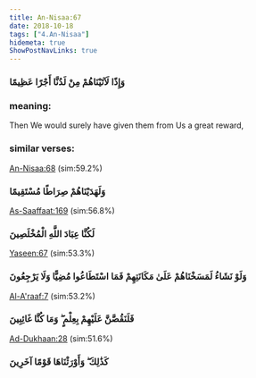 ```yaml
---
title: An-Nisaa:67
date: 2018-10-18
tags: ["4.An-Nisaa"]
hidemeta: true 
ShowPostNavLinks: true 
---
```

### وَإِذًا لَآتَيْنَاهُمْ مِنْ لَدُنَّا أَجْرًا عَظِيمًا
### meaning: 
Then We would surely have given them from Us a great reward,
### similar verses: 

[An-Nisaa:68](/4/68) (sim:59.2%)

### وَلَهَدَيْنَاهُمْ صِرَاطًا مُسْتَقِيمًا

[As-Saaffaat:169](/37/169) (sim:56.8%)

### لَكُنَّا عِبَادَ اللَّهِ الْمُخْلَصِينَ

[Yaseen:67](/36/67) (sim:53.3%)

### وَلَوْ نَشَاءُ لَمَسَخْنَاهُمْ عَلَىٰ مَكَانَتِهِمْ فَمَا اسْتَطَاعُوا مُضِيًّا وَلَا يَرْجِعُونَ

[Al-A'raaf:7](/7/7) (sim:53.2%)

### فَلَنَقُصَّنَّ عَلَيْهِمْ بِعِلْمٍ ۖ وَمَا كُنَّا غَائِبِينَ

[Ad-Dukhaan:28](/44/28) (sim:51.6%)

### كَذَٰلِكَ ۖ وَأَوْرَثْنَاهَا قَوْمًا آخَرِينَ
